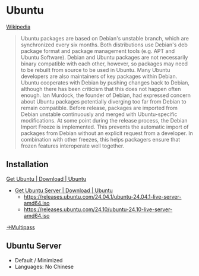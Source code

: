 # Ubuntu
[Wikipedia](https://en.wikipedia.org/wiki/Ubuntu)

> Ubuntu packages are based on Debian's unstable branch, which are synchronized every six months. Both distributions use Debian's deb package format and package management tools (e.g. APT and Ubuntu Software). Debian and Ubuntu packages are not necessarily binary compatible with each other, however, so packages may need to be rebuilt from source to be used in Ubuntu. Many Ubuntu developers are also maintainers of key packages within Debian. Ubuntu cooperates with Debian by pushing changes back to Debian, although there has been criticism that this does not happen often enough. Ian Murdock, the founder of Debian, had expressed concern about Ubuntu packages potentially diverging too far from Debian to remain compatible. Before release, packages are imported from Debian unstable continuously and merged with Ubuntu-specific modifications. At some point during the release process, the Debian Import Freeze is implemented. This prevents the automatic import of packages from Debian without an explicit request from a developer. In combination with other freezes, this helps packagers ensure that frozen features interoperate well together.

## Installation
[Get Ubuntu | Download | Ubuntu](https://ubuntu.com/download)
- [Get Ubuntu Server | Download | Ubuntu](https://ubuntu.com/download/server)
  - https://releases.ubuntu.com/24.04.1/ubuntu-24.04.1-live-server-amd64.iso
  - https://releases.ubuntu.com/24.10/ubuntu-24.10-live-server-amd64.iso

[→Multipass](https://github.com/Chaoses-Ib/FormalLanguages/blob/main/Program/Virtualization/README.md#:~:text=Multipass)

## Ubuntu Server
- Default / Minimized
- Languages: No Chinese
